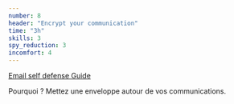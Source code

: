 ```yaml
---
number: 8
header: "Encrypt your communication"
time: "3h"
skills: 3
spy_reduction: 3
incomfort: 4
---
```

[Email self defense Guide](https://emailselfdefense.fsf.org/fr/)

Pourquoi ? Mettez une enveloppe autour de vos communications.
                  
